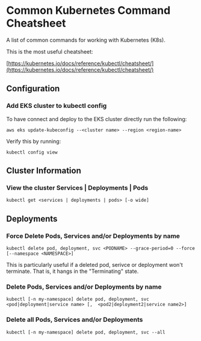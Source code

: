 # Common Kubernetes Command Cheatsheet

A list of common commands for working with Kubernetes (K8s).

This is the most useful cheatsheet:

[https://kubernetes.io/docs/reference/kubectl/cheatsheet/](https://kubernetes.io/docs/reference/kubectl/cheatsheet/)

## Configuration

### Add EKS cluster to kubectl config

To have connect and deploy to the EKS cluster directly run the following:

`aws eks update-kubeconfig --<cluster name> --region <region-name>`

Verify this by running:

`kubectl config view`


## Cluster Information

### View the cluster Services | Deployments | Pods

`kubectl get <services | deployments | pods> [-o wide]`

## Deployments

### Force Delete Pods, Services and/or Deployments by name

`kubectl delete pod, deployment, svc <PODNAME> --grace-period=0 --force [--namespace <NAMESPACE>]`

This is particularly useful if a deleted pod, serivce or deployment won't terminate. That is, it hangs in the "Terminating" state. 

### Delete Pods, Services and/or Deployments by name

`kubectl [-n my-namespace] delete pod, deployment, svc <pod|deployment|service name> [,  <pod2|deployment2|service name2>]`

### Delete all Pods, Services and/or Deployments

`kubectl [-n my-namespace] delete pod, deployment, svc --all`
